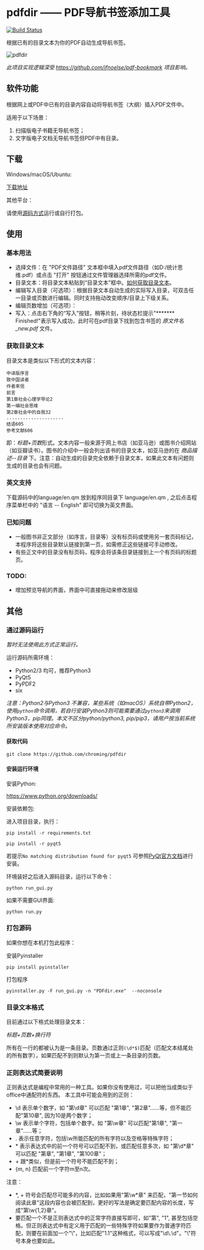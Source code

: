 # pdfdir —— PDF导航书签添加工具

[![Build Status](https://travis-ci.org/chroming/pdfdir.svg?branch=master)](https://travis-ci.org/chroming/pdfdir)

根据已有的目录文本为你的PDF自动生成导航书签。

![pdfdir](https://user-images.githubusercontent.com/9926275/29554882-5ea72db8-8753-11e7-9667-fe71e00b9c58.png)

*此项目实现逻辑深受 https://github.com/ifnoelse/pdf-bookmark 项目影响。*

## 软件功能

根据网上或PDF中已有的目录内容自动将导航书签（大纲）插入PDF文件中。

适用于以下场景：

1. 扫描版电子书籍无导航书签；
2. 文字版电子文档无导航书签但PDF中有目录。

## 下载

Windows/macOS/Ubuntu:

[下载地址](https://github.com/chroming/pdfdir/releases)

其他平台：

请使用[源码方式](#通过源码运行)运行或自行打包。

## 使用

### 基本用法

+ 选择文件：在 "PDF文件路径" 文本框中填入pdf文件路径（如D:/统计思维.pdf）或点击 "打开" 按钮通过文件管理器选择所需的pdf文件。
+ 目录文本：将目录文本粘贴到“目录文本”框中。[如何获取目录文本](#获取目录文本)。
+ 编辑写入目录（可选项）：根据目录文本自动生成的实际写入目录，可双击任一目录或页数进行编辑。同时支持拖动改变顺序/目录上下级关系。
+ 编辑页数增加（可选项）：
+ 写入：点击右下角的“写入”按钮，稍等片刻，待状态栏提示"******* Finished!"表示写入成功，此时可在pdf目录下找到包含书签的 *原文件名\_new.pdf* 文件。

###  获取目录文本

目录文本是类似以下形式的文本内容：

```
中译版序言
致中国读者
作者来信
前言
第1章社会心理学导论2  
第一编社会思维
第2章社会中的自我32
.....................
结语605
参考文献606
```

即：*标题+页数*形式。文本内容一般来源于网上书店（如亚马逊）或图书介绍网站（如豆瓣读书）。图书的介绍中一般会列出该书的目录文本，如亚马逊的在 *商品描述--目录* 下。注意：自动生成的目录完全依赖于目录文本，如果此文本有问题则生成的目录也会有问题。

### 英文支持

下载源码中的language/en.qm 放到程序同目录下 language/en.qm , 之后点击程序菜单栏中的 "语言 -- English" 即可切换为英文界面。

### 已知问题

+ 一般图书非正文部分（如序言，目录等）没有标页码或使用另一套页码标记，本程序将这些目录默认链接到第一页，如需修正这些链接可手动修改。
+ 有些正文中的目录没有标页码，程序会将该条目录链接到上一个有页码的标题页。

### TODO:

+ 增加预览导航的界面，界面中可直接拖动来修改层级

## 其他

### 通过源码运行

*暂时无法使用此方式正常运行。*

运行源码所需环境：

+ Python2/3 均可，推荐Python3
+ PyQt5
+ PyPDF2
+ six

*注意：Python2与Python3 不兼容，某些系统（如macOS）系统自带Python2，使用`python`命令调用，若自行安装Python3则可能需要通过`python3`来调用Python3，pip同理。本文不区分python/python3, pip/pip3，请用户按当前系统所安装版本使用对应命令。*

#### 获取代码

`git clone https://github.com/chroming/pdfdir`

#### 安装运行环境

安装Python:

https://www.python.org/downloads/

安装依赖包:

进入项目目录，执行：

`pip install -r requirements.txt`

`pip install -r pyqt5`

若提示`No matching distribution found for pyqt5` 可参照[PyQt官方文档](http://pyqt.sourceforge.net/Docs/PyQt5/installation.html)进行安装。

环境装好之后进入源码目录，运行以下命令：

`python run_gui.py`

如果不需要GUI界面:

`python run.py`

### 打包源码

如果你想在本机打包此程序：

安装Pyinstaller

`pip install pyinstaller`

打包程序

`pyinstaller.py -F run_gui.py -n "PDFdir.exe"  --noconsole`


### 目录文本格式

目前通过以下格式处理目录文本：

*标题+页数+换行符*

所有在一行的都被认为是一条目录。页数通过正则`(\d*$)`匹配（匹配文本结尾处的所有数字），如果匹配不到则默认为第一页或上一条目录的页数。

### 正则表达式简要说明

正则表达式是编程中常用的一种工具。如果你没有使用过，可以把他当成类似于office中通配符的东西。
本工具中可能会用到的正则：
+ \d 表示单个数字，如 "第\d章" 可以匹配 "第1章", "第2章"……等，但不能匹配"第10章", 因为10是两个数字；
+ \w 表示单个字符，包括单个数字。如 "第\w章" 可以匹配"第1章", "第一章"……等；
+ . 表示任意字符，包括\w所能匹配的所有字符以及空格等特殊字符；
+ \* 表示表达式中的前一个符号可以匹配不到，或匹配任意多次，如 "第\d*章" 可以匹配 "第章", "第1章", "第100章"； 
+ \+ 跟\*类似，但是前一个符号不能匹配不到；
+ {m, n} 匹配前一个字符m至n次。


注意：

+ \*, \+ 符号会匹配尽可能多的内容，比如如果用"第\w\*章" 来匹配，"第一节如何阅读此章"这段内容也会被匹配到，更好的写法是确定要匹配内容的长度，写成"第\w{1,2}章"。
+ 要匹配一个不是正则表达式中的正常字符直接写即可，如"第", "1", 甚至包括空格。但正则表达式中有定义用于匹配的一些特殊字符如果要作为普通字符匹配，则要在前面加一个"\\"，比如匹配"1.1"这种格式，可以写成"\d\\.\d"。"\\"符号本身也要如此。

